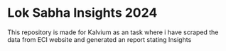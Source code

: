 # Lok Sabha Insights 2024
 This repository is made for Kalvium as an task where i have scraped the data from ECI website and generated an report stating Insights
